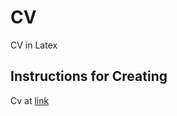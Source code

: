 # CV
CV in Latex
## Instructions for Creating 
   Cv at [link](https://www.sharelatex.com/project/597d7484ca5686f65d5a7e22)
